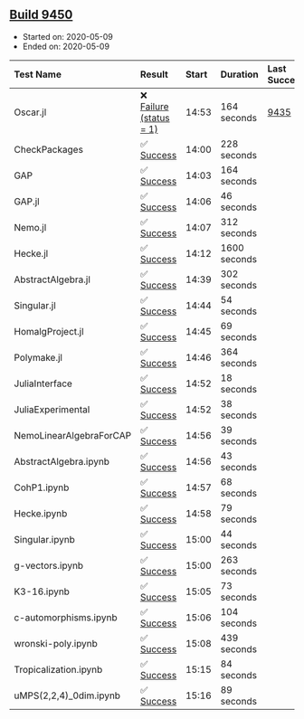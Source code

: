 ## [Build 9450](https://oscarci.mathematik.uni-kl.de/job/oscar/9450/)

* Started on: 2020-05-09
* Ended on: 2020-05-09

| Test Name    | Result | Start | Duration | Last Success | First Failure |
|:-------------|:-------|:------|:---------|:-------------|:--------------|
| Oscar.jl | ❌ [Failure (status = 1)](https://oscarci.mathematik.uni-kl.de/job/oscar/9450/artifact/logs/build-9450/Oscar.jl.log) | 14:53 | 164 seconds | [9435](https://oscarci.mathematik.uni-kl.de/job/oscar/9435/) | [9436](https://oscarci.mathematik.uni-kl.de/job/oscar/9436/) |
| CheckPackages | ✅ [Success](https://oscarci.mathematik.uni-kl.de/job/oscar/9450/artifact/logs/build-9450/CheckPackages.log) | 14:00 | 228 seconds |  |  |
| GAP | ✅ [Success](https://oscarci.mathematik.uni-kl.de/job/oscar/9450/artifact/logs/build-9450/GAP.log) | 14:03 | 164 seconds |  |  |
| GAP.jl | ✅ [Success](https://oscarci.mathematik.uni-kl.de/job/oscar/9450/artifact/logs/build-9450/GAP.jl.log) | 14:06 | 46 seconds |  |  |
| Nemo.jl | ✅ [Success](https://oscarci.mathematik.uni-kl.de/job/oscar/9450/artifact/logs/build-9450/Nemo.jl.log) | 14:07 | 312 seconds |  |  |
| Hecke.jl | ✅ [Success](https://oscarci.mathematik.uni-kl.de/job/oscar/9450/artifact/logs/build-9450/Hecke.jl.log) | 14:12 | 1600 seconds |  |  |
| AbstractAlgebra.jl | ✅ [Success](https://oscarci.mathematik.uni-kl.de/job/oscar/9450/artifact/logs/build-9450/AbstractAlgebra.jl.log) | 14:39 | 302 seconds |  |  |
| Singular.jl | ✅ [Success](https://oscarci.mathematik.uni-kl.de/job/oscar/9450/artifact/logs/build-9450/Singular.jl.log) | 14:44 | 54 seconds |  |  |
| HomalgProject.jl | ✅ [Success](https://oscarci.mathematik.uni-kl.de/job/oscar/9450/artifact/logs/build-9450/HomalgProject.jl.log) | 14:45 | 69 seconds |  |  |
| Polymake.jl | ✅ [Success](https://oscarci.mathematik.uni-kl.de/job/oscar/9450/artifact/logs/build-9450/Polymake.jl.log) | 14:46 | 364 seconds |  |  |
| JuliaInterface | ✅ [Success](https://oscarci.mathematik.uni-kl.de/job/oscar/9450/artifact/logs/build-9450/JuliaInterface.log) | 14:52 | 18 seconds |  |  |
| JuliaExperimental | ✅ [Success](https://oscarci.mathematik.uni-kl.de/job/oscar/9450/artifact/logs/build-9450/JuliaExperimental.log) | 14:52 | 38 seconds |  |  |
| NemoLinearAlgebraForCAP | ✅ [Success](https://oscarci.mathematik.uni-kl.de/job/oscar/9450/artifact/logs/build-9450/NemoLinearAlgebraForCAP.log) | 14:56 | 39 seconds |  |  |
| AbstractAlgebra.ipynb | ✅ [Success](https://oscarci.mathematik.uni-kl.de/job/oscar/9450/artifact/logs/build-9450/AbstractAlgebra.ipynb.log) | 14:56 | 43 seconds |  |  |
| CohP1.ipynb | ✅ [Success](https://oscarci.mathematik.uni-kl.de/job/oscar/9450/artifact/logs/build-9450/CohP1.ipynb.log) | 14:57 | 68 seconds |  |  |
| Hecke.ipynb | ✅ [Success](https://oscarci.mathematik.uni-kl.de/job/oscar/9450/artifact/logs/build-9450/Hecke.ipynb.log) | 14:58 | 79 seconds |  |  |
| Singular.ipynb | ✅ [Success](https://oscarci.mathematik.uni-kl.de/job/oscar/9450/artifact/logs/build-9450/Singular.ipynb.log) | 15:00 | 44 seconds |  |  |
| g-vectors.ipynb | ✅ [Success](https://oscarci.mathematik.uni-kl.de/job/oscar/9450/artifact/logs/build-9450/g-vectors.ipynb.log) | 15:00 | 263 seconds |  |  |
| K3-16.ipynb | ✅ [Success](https://oscarci.mathematik.uni-kl.de/job/oscar/9450/artifact/logs/build-9450/K3-16.ipynb.log) | 15:05 | 73 seconds |  |  |
| c-automorphisms.ipynb | ✅ [Success](https://oscarci.mathematik.uni-kl.de/job/oscar/9450/artifact/logs/build-9450/c-automorphisms.ipynb.log) | 15:06 | 104 seconds |  |  |
| wronski-poly.ipynb | ✅ [Success](https://oscarci.mathematik.uni-kl.de/job/oscar/9450/artifact/logs/build-9450/wronski-poly.ipynb.log) | 15:08 | 439 seconds |  |  |
| Tropicalization.ipynb | ✅ [Success](https://oscarci.mathematik.uni-kl.de/job/oscar/9450/artifact/logs/build-9450/Tropicalization.ipynb.log) | 15:15 | 84 seconds |  |  |
| uMPS(2,2,4)_0dim.ipynb | ✅ [Success](https://oscarci.mathematik.uni-kl.de/job/oscar/9450/artifact/logs/build-9450/uMPS-2-2-4-_0dim.ipynb.log) | 15:16 | 89 seconds |  |  |

